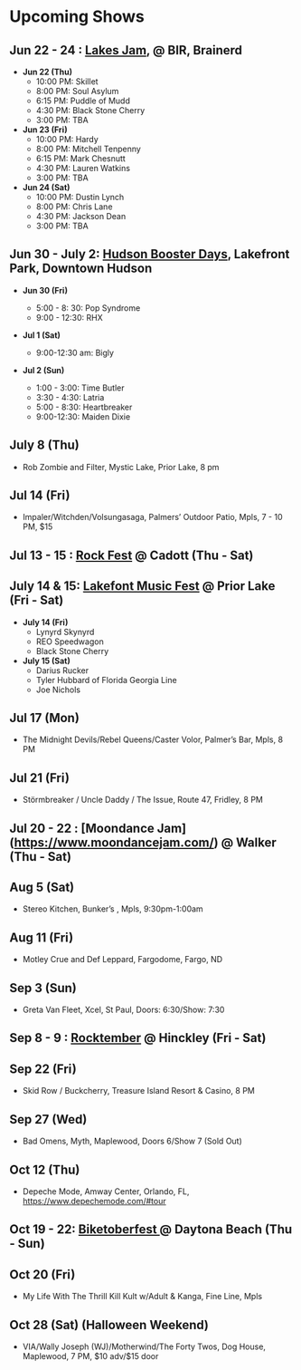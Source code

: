 <!DOCTYPE html>
<html>

<head>
  <meta charset="utf-8">
  <meta name="viewport" content="width=device-width, initial-scale=1.0">
  <title>upcoming-shows</title>
  <link rel="stylesheet" href="https://stackedit.io/style.css" />
</head>

<body class="stackedit">
  <div class="stackedit__html"><h1 id="upcoming-shows">Upcoming Shows</h1>
<h2 id="jun-22---24--lakes-jam--bir-brainerd">Jun 22 - 24 : <a href="https://www.lakesjam.com/lineup">Lakes Jam</a>, @ BIR, Brainerd</h2>
<ul>
<li><strong>Jun 22 (Thu)</strong>
<ul>
<li>10:00 PM: Skillet</li>
<li>8:00 PM: Soul Asylum</li>
<li>6:15 PM: Puddle of Mudd</li>
<li>4:30 PM: Black Stone Cherry</li>
<li>3:00 PM: TBA</li>
</ul>
</li>
<li><strong>Jun 23 (Fri)</strong>
<ul>
<li>10:00 PM: Hardy</li>
<li>8:00 PM: Mitchell Tenpenny</li>
<li>6:15 PM: Mark Chesnutt</li>
<li>4:30 PM: Lauren Watkins</li>
<li>3:00 PM: TBA</li>
</ul>
</li>
<li><strong>Jun 24 (Sat)</strong>
<ul>
<li>10:00 PM: Dustin Lynch</li>
<li>8:00 PM: Chris Lane</li>
<li>4:30 PM: Jackson Dean</li>
<li>3:00 PM: TBA</li>
</ul>
</li>
</ul>
<h2 id="jun-30---july-2-hudson-booster-days-lakefront-park-downtown-hudson">Jun 30 - July 2: <a href="https://www.hudsonboosters.org/page/show/657024-booster-days-hudson-s-4th-of-july-celebration-">Hudson Booster Days</a>, Lakefront Park, Downtown Hudson</h2>
<ul>
<li>
<p><strong>Jun 30 (Fri)</strong></p>
<ul>
<li>5:00 - 8: 30: Pop Syndrome</li>
<li>9:00 - 12:30: RHX</li>
</ul>
</li>
<li>
<p><strong>Jul 1 (Sat)</strong></p>
<ul>
<li>9:00-12:30 am: Bigly</li>
</ul>
</li>
<li>
<p><strong>Jul 2 (Sun)</strong></p>
<ul>
<li>1:00 - 3:00: Time Butler</li>
<li>3:30 - 4:30: Latria</li>
<li>5:00 - 8:30: Heartbreaker</li>
<li>9:00-12:30: Maiden Dixie</li>
</ul>
</li>
</ul>
<h2 id="july-8-thu">July 8 (Thu)</h2>
<ul>
<li>Rob Zombie and Filter, Mystic Lake, Prior Lake, 8 pm</li>
</ul>
<h2 id="jul-14-fri">Jul 14 (Fri)</h2>
<ul>
<li>Impaler/Witchden/Volsungasaga, Palmers’ Outdoor Patio, Mpls, 7 - 10 PM, $15</li>
</ul>
<h2 id="jul-13---15--rock-fest--cadott-thu---sat">Jul 13 - 15 : <a href="https://rock-fest.com/">Rock Fest</a> @ Cadott (Thu - Sat)</h2>
<h2 id="july-14--15-lakefont-music-fest--prior-lake-fri---sat">July 14 &amp; 15: <a href="https://www.lakefrontmusicfest.com/">Lakefont Music Fest</a> @ Prior Lake (Fri - Sat)</h2>
<ul>
<li><strong>July 14 (Fri)</strong>
<ul>
<li>Lynyrd Skynyrd</li>
<li>REO Speedwagon</li>
<li>Black Stone Cherry</li>
</ul>
</li>
<li><strong>​July 15 (Sat)</strong>
<ul>
<li>Darius Rucker</li>
<li>Tyler Hubbard of Florida Georgia Line</li>
<li>Joe Nichols</li>
</ul>
</li>
</ul>
<h2 id="jul-17-mon">Jul 17 (Mon)</h2>
<ul>
<li>The Midnight Devils/Rebel Queens/Caster Volor, Palmer’s Bar, Mpls, 8 PM</li>
</ul>
<h2 id="jul-21-fri">Jul 21 (Fri)</h2>
<ul>
<li>Störmbreaker / Uncle Daddy / The Issue, Route 47, Fridley, 8 PM</li>
</ul>
<h2 id="jul-20---22--moondance-jam-httpswww.moondancejam.com--walker-thu---sat">Jul 20 - 22 : [Moondance Jam] (<a href="https://www.moondancejam.com/">https://www.moondancejam.com/</a>) @ Walker (Thu - Sat)</h2>
<h2 id="aug-5-sat">Aug 5 (Sat)</h2>
<ul>
<li>Stereo Kitchen, Bunker’s , Mpls, 9:30pm-1:00am</li>
</ul>
<h2 id="aug-11-fri">Aug 11 (Fri)</h2>
<ul>
<li>Motley Crue and Def Leppard, Fargodome, Fargo, ND</li>
</ul>
<h2 id="sep-3-sun">Sep 3 (Sun)</h2>
<ul>
<li>Greta Van Fleet, Xcel, St Paul, Doors: 6:30/Show: 7:30</li>
</ul>
<h2 id="sep-8---9--rocktember--hinckley-fri---sat">Sep 8 - 9 : <a href="https://rocktember.net/">Rocktember</a> @ Hinckley (Fri - Sat)</h2>
<h2 id="sep-22-fri">Sep 22 (Fri)</h2>
<ul>
<li>Skid Row / Buckcherry, Treasure Island Resort &amp; Casino, 8 PM</li>
</ul>
<h2 id="sep-27-wed">Sep 27 (Wed)</h2>
<ul>
<li>Bad Omens, Myth, Maplewood, Doors 6/Show 7 (Sold Out)</li>
</ul>
<h2 id="oct-12-thu">Oct 12 (Thu)</h2>
<ul>
<li>Depeche Mode, Amway Center, Orlando, FL, <a href="https://www.depechemode.com/#tour">https://www.depechemode.com/#tour</a></li>
</ul>
<h2 id="oct-19---22-biketoberfest---daytona-beach-thu---sun">Oct 19 - 22: <a href="https://www.daytonabeach.com/biketoberfest/">Biketoberfest </a> @ Daytona Beach (Thu - Sun)</h2>
<h2 id="oct-20-fri">Oct 20 (Fri)</h2>
<ul>
<li>My Life With The Thrill Kill Kult w/Adult &amp; Kanga, Fine Line, Mpls</li>
</ul>
<h2 id="oct-28-sat-halloween-weekend">Oct 28 (Sat) (Halloween Weekend)</h2>
<ul>
<li>VIA/Wally Joseph (WJ)/Motherwind/The Forty Twos, Dog House, Maplewood, 7 PM, $10 adv/$15 door</li>
</ul>
</div>
</body>

</html>

